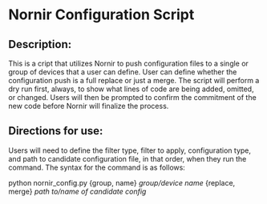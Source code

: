 # Nornir Configuration Script

## Description:
This is a cript that utilizes Nornir to push configuration files to a single or group of devices that a user can define. User can define whether the configuration push is a full replace or just a merge. The script will perform a dry run first, always, to show what lines of code are being added, omitted, or changed. Users will then be prompted to confirm the commitment of the new code before Nornir will finalize the process.


## Directions for use:
Users will need to define the filter type, filter to apply, configuration type, and path to candidate configuration file, in that order, when they run the command. The syntax for the command is as follows:

python nornir_config.py {group, name} <i>group/device name</i> {replace, merge} <i>path to/name of candidate config</i>
